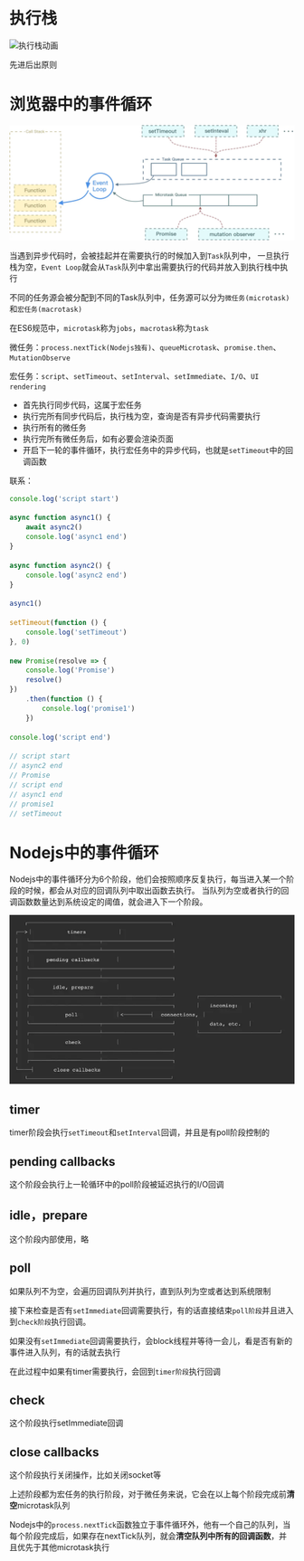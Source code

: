 # 执行栈

![执行栈动画](https://p1-jj.byteimg.com/tos-cn-i-t2oaga2asx/gold-user-assets/2018/11/13/1670d2d20ead32ec~tplv-t2oaga2asx-jj-mark:2079:0:0:0:q75.awebp)

先进后出原则

# 浏览器中的事件循环

![Event Loop事件循环](img.png)

当遇到异步代码时，会被挂起并在需要执行的时候加入到`Task`队列中，
一旦执行栈为空，`Event Loop`就会从`Task`队列中拿出需要执行的代码并放入到执行栈中执行

不同的任务源会被分配到不同的Task队列中，任务源可以分为`微任务(microtask)`和`宏任务(macrotask)`

在ES6规范中，`microtask`称为`jobs`，`macrotask`称为`task`

微任务：`process.nextTick(Nodejs独有)`、`queueMicrotask`、`promise.then`、`MutationObserve`

宏任务：`script`、`setTimeout`、`setInterval`、`setImmediate`、`I/O`、`UI rendering`

- 首先执行同步代码，这属于宏任务
- 执行完所有同步代码后，执行栈为空，查询是否有异步代码需要执行
- 执行所有的微任务
- 执行完所有微任务后，如有必要会渲染页面
- 开启下一轮的事件循环，执行宏任务中的异步代码，也就是`setTimeout`中的回调函数

联系：

```js
console.log('script start')

async function async1() {
    await async2()
    console.log('async1 end')
}

async function async2() {
    console.log('async2 end')
}

async1()

setTimeout(function () {
    console.log('setTimeout')
}, 0)

new Promise(resolve => {
    console.log('Promise')
    resolve()
})
    .then(function () {
        console.log('promise1')
    })

console.log('script end')

// script start
// async2 end
// Promise
// script end
// async1 end
// promise1
// setTimeout 
```

# Nodejs中的事件循环

Nodejs中的事件循环分为6个阶段，他们会按照顺序反复执行，每当进入某一个阶段的时候，都会从对应的回调队列中取出函数去执行。
当队列为空或者执行的回调函数数量达到系统设定的阈值，就会进入下一个阶段。

![Nodejs中的事件循环](img_1.png)

## timer

timer阶段会执行`setTimeout`和`setInterval`回调，并且是有poll阶段控制的

## pending callbacks

这个阶段会执行上一轮循环中的poll阶段被延迟执行的I/O回调

## idle，prepare

这个阶段内部使用，略

## poll

如果队列不为空，会遍历回调队列并执行，直到队列为空或者达到系统限制

接下来检查是否有`setImmediate`回调需要执行，有的话直接结束`poll阶段`并且进入到`check阶段`执行回调。

如果没有`setImmediate`回调需要执行，会block线程并等待一会儿，看是否有新的事件进入队列，有的话就去执行

在此过程中如果有timer需要执行，会回到`timer阶段`执行回调

## check

这个阶段执行setImmediate回调

## close callbacks

这个阶段执行关闭操作，比如关闭socket等

上述阶段都为宏任务的执行阶段，对于微任务来说，它会在以上每个阶段完成前**清空**microtask队列

Nodejs中的`process.nextTick`函数独立于事件循环外，他有一个自己的队列，当每个阶段完成后，如果存在nextTick队列，就会**清空队列中所有的回调函数**，并且优先于其他microtask执行


